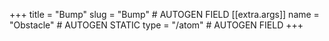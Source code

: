 +++
title = "Bump"
slug = "Bump" # AUTOGEN FIELD
[[extra.args]]
name = "Obstacle" # AUTOGEN STATIC
type = "/atom" # AUTOGEN FIELD
+++
